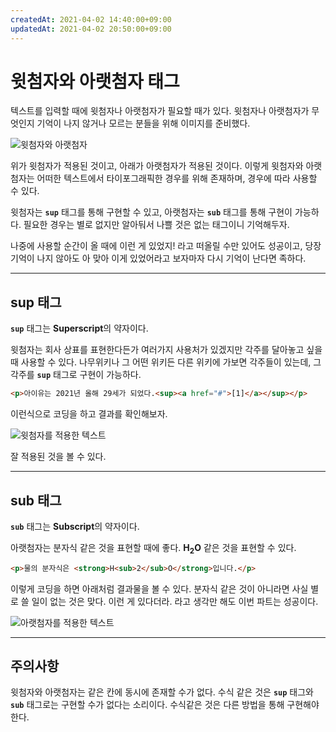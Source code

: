 ```yaml
---
createdAt: 2021-04-02 14:40:00+09:00
updatedAt: 2021-04-02 20:50:00+09:00
---
```


# 윗첨자와 아랫첨자 태그
텍스트를 입력할 때에 윗첨자나 아랫첨자가 필요할 때가 있다. 윗첨자나 아랫첨자가 무엇인지 기억이 나지 않거나 모르는 분들을 위해 이미지를 준비했다.

![윗첨자와 아랫첨자](https://i.postimg.cc/htyXxCbB/K-20210402-150257.png)

위가 윗첨자가 적용된 것이고, 아래가 아랫첨자가 적용된 것이다. 이렇게 윗첨자와 아랫첨자는 어떠한 텍스트에서 타이포그래픽한 경우를 위해 존재하며, 경우에 따라 사용할 수 있다.

윗첨자는 **`sup`** 태그를 통해 구현할 수 있고, 아랫첨자는 **`sub`** 태그를 통해 구현이 가능하다. 필요한 경우는 별로 없지만 알아둬서 나쁠 것은 없는 태그이니 기억해두자.

나중에 사용할 순간이 올 때에 이런 게 있었지! 라고 떠올릴 수만 있어도 성공이고, 당장 기억이 나지 않아도 아 맞아 이게 있었어라고 보자마자 다시 기억이 난다면 족하다.

---

## sup 태그
**`sup`** 태그는 **Superscript**의 약자이다.

윗첨자는 회사 상표를 표현한다든가 여러가지 사용처가 있겠지만 각주를 달아놓고 싶을 때 사용할 수 있다. 나무위키나 그 어떤 위키든 다른 위키에 가보면 각주들이 있는데, 그 각주를 **`sup`** 태그로 구현이 가능하다.

```html
<p>아이유는 2021년 올해 29세가 되었다.<sup><a href="#">[1]</a></sup></p>
```

이런식으로 코딩을 하고 결과를 확인해보자.

![윗첨자를 적용한 텍스트](https://i.postimg.cc/vmmb7b8q/K-20210402-151139.png)

잘 적용된 것을 볼 수 있다.

---

## sub 태그
**`sub`** 태그는 **Subscript**의 약자이다.

아랫첨자는 분자식 같은 것을 표현할 때에 좋다. **H<sub>2</sub>O** 같은 것을 표현할 수 있다.

```html
<p>물의 분자식은 <strong>H<sub>2</sub>O</strong>입니다.</p>
```

이렇게 코딩을 하면 아래처럼 결과물을 볼 수 있다. 분자식 같은 것이 아니라면 사실 별로 쓸 일이 없는 것은 맞다. 이런 게 있다더라. 라고 생각만 해도 이번 파트는 성공이다.

![아랫첨자를 적용한 텍스트](https://i.postimg.cc/HnWbtrKc/K-20210402-152304.png)

---

## 주의사항
윗첨자와 아랫첨자는 같은 칸에 동시에 존재할 수가 없다. 수식 같은 것은 **`sup`** 태그와 **`sub`** 태그로는 구현할 수가 없다는 소리이다. 수식같은 것은 다른 방법을 통해 구현해야한다.